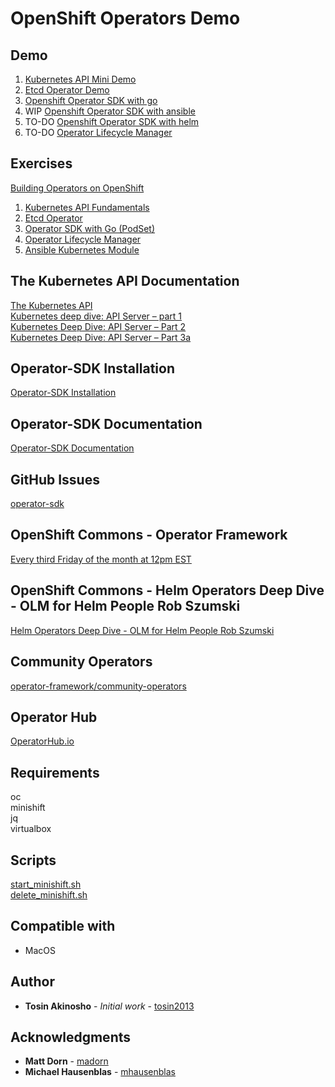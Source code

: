 # OpenShift Operators Demo


## Demo
1. [Kubernetes API Mini Demo](kubernetes-api.md)
2. [Etcd Operator Demo](etcd-operator-demo.md)
3. [Openshift Operator SDK with go](openshift-sdk-with-go.md)
4. WIP [Openshift Operator SDK with ansible](openshift-sdk-with-ansible.md)
5. TO-DO [Openshift Operator SDK with helm](#)
6. TO-DO  [Operator Lifecycle Manager](#)

## Exercises
[Building Operators on OpenShift](https://learn.openshift.com/)  

1. [Kubernetes API Fundamentals](https://learn.openshift.com/operatorframework/k8s-api-fundamentals/)
2. [Etcd Operator](https://learn.openshift.com/operatorframework/etcd-operator/)
3. [Operator SDK with Go (PodSet)](https://learn.openshift.com/operatorframework/go-operator-podset/)
4. [Operator Lifecycle Manager](https://learn.openshift.com/operatorframework/operator-lifecycle-manager/)
5. [Ansible Kubernetes Module](https://learn.openshift.com/ansibleop/ansible-k8s-modules/)


## The Kubernetes API Documentation
[The Kubernetes API](https://kubernetes.io/docs/concepts/overview/kubernetes-api/)  
[Kubernetes deep dive: API Server – part 1](https://blog.openshift.com/kubernetes-deep-dive-api-server-part-1/)  
[Kubernetes Deep Dive: API Server – Part 2](https://blog.openshift.com/kubernetes-deep-dive-api-server-part-2/)  
[Kubernetes Deep Dive: API Server – Part 3a](https://blog.openshift.com/kubernetes-deep-dive-api-server-part-3a/)  

## Operator-SDK Installation
[Operator-SDK Installation](operator-sdk-installation.md)  

## Operator-SDK Documentation
[Operator-SDK Documentation](https://github.com/operator-framework/operator-sdk/tree/master/doc)  

## GitHub Issues
[operator-sdk](https://github.com/operator-framework/operator-sdk/issues)  

## OpenShift Commons - Operator Framework
[Every third Friday of the month at 12pm EST](https://commons.openshift.org/sig/OpenshiftOperators.html)  

## OpenShift Commons - Helm Operators Deep Dive - OLM for Helm People Rob Szumski
[Helm Operators Deep Dive - OLM for Helm People Rob Szumski](https://www.youtube.com/watch?v=1on_wRY2dzQ)

## Community Operators
[operator-framework/community-operators](https://github.com/operator-framework/community-operators)  

## Operator Hub
[OperatorHub.io](https://www.operatorhub.io/)  

## Requirements
oc  
minishift  
jq  
virtualbox  

## Scripts
[start_minishift.sh](https://github.com/tosin2013/openshift-demos/blob/master/operators/start_minishift.sh)  
[delete_minishift.sh](https://github.com/tosin2013/openshift-demos/blob/master/operators/delete_minishift.sh)  

## Compatible with
* MacOS  

## Author
* **Tosin Akinosho** - *Initial work* - [tosin2013](https://github.com/tosin2013)

## Acknowledgments

* **Matt Dorn** -  [madorn](https://github.com/madorn)  
* **Michael Hausenblas** -  [mhausenblas](https://github.com/mhausenblas)  
